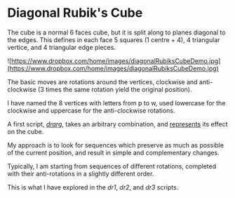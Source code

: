 # Diagonal Rubik's Cube #

The cube is a normal 6 faces cube, but it is split along to planes diagonal to the edges. This defines in each face 5 squares (1 centre + 4), 4 triangular vertice, and 4 triangular edge pieces.

![https://www.dropbox.com/home/images/diagonalRubiksCubeDemo.jpg](https://www.dropbox.com/home/images/diagonalRubiksCubeDemo.jpg)

The basic moves are rotations around the vertices, clockwise and anti-clockwise (3 times the same rotation yield the original position).

I have named the 8 vertices with letters from p to w, used lowercase for the clockwise and uppercase for the anti-clockwise rotations.



A first script, _[drarg](drargNext.md)_, takes an arbitrary combination, and [represents](drarg.md) its effect on the cube.

My approach is to look for sequences which preserve as much as possible of the current position, and result in simple and complementary changes.

Typically, I am starting from sequences of different rotations, completed with their anti-rotations in a slightly different order.

This is what I have explored in the _dr1_, _dr2_, and _dr3_ scripts.